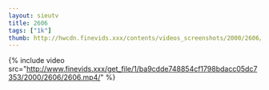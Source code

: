 ```yaml
--- 
layout: sieutv
title: 2606
tags: ["1k"]
thumb: http://hwcdn.finevids.xxx/contents/videos_screenshots/2000/2606/preview.mp4.jpg
---
```

{% include video src="http://www.finevids.xxx/get_file/1/ba9cdde748854cf1798bdacc05dc7353/2000/2606/2606.mp4/" %} 
